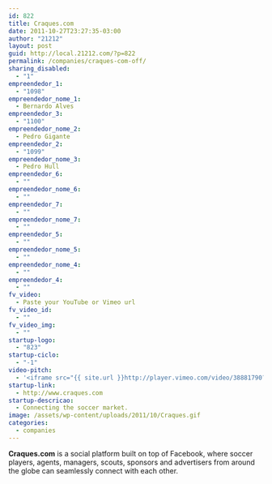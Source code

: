 ```yaml
---
id: 822
title: Craques.com
date: 2011-10-27T23:27:35-03:00
author: "21212"
layout: post
guid: http://local.21212.com/?p=822
permalink: /companies/craques-com-off/
sharing_disabled:
  - "1"
empreendedor_1:
  - "1098"
empreendedor_nome_1:
  - Bernardo Alves
empreendedor_3:
  - "1100"
empreendedor_nome_2:
  - Pedro Gigante
empreendedor_2:
  - "1099"
empreendedor_nome_3:
  - Pedro Hull
empreendedor_6:
  - ""
empreendedor_nome_6:
  - ""
empreendedor_7:
  - ""
empreendedor_nome_7:
  - ""
empreendedor_5:
  - ""
empreendedor_nome_5:
  - ""
empreendedor_nome_4:
  - ""
empreendedor_4:
  - ""
fv_video:
  - Paste your YouTube or Vimeo url
fv_video_id:
  - ""
fv_video_img:
  - ""
startup-logo:
  - "823"
startup-ciclo:
  - "-1"
video-pitch:
  - '<iframe src="{{ site.url }}http://player.vimeo.com/video/38881790?title=0&byline=0&portrait=0" width="640" height="360" frameborder="0" webkitAllowFullScreen mozallowfullscreen allowFullScreen></iframe>'
startup-link:
  - http://www.craques.com
startup-descricao:
  - Connecting the soccer market.
image: /assets/wp-content/uploads/2011/10/Craques.gif
categories:
  - companies
---
```

**Craques.com** is a social platform built on top of Facebook, where soccer players, agents, managers, scouts, sponsors and advertisers from around the globe can seamlessly connect with each other.